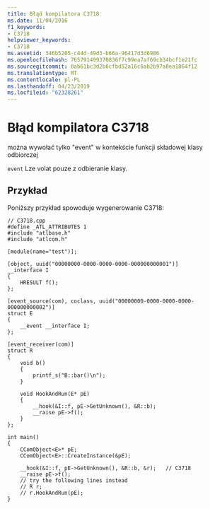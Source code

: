 ```yaml
---
title: Błąd kompilatora C3718
ms.date: 11/04/2016
f1_keywords:
- C3718
helpviewer_keywords:
- C3718
ms.assetid: 346b5205-c44d-49d3-b66a-96417d3d6986
ms.openlocfilehash: 765791499370836f7c99ea7af69cb34bcf1e21fc
ms.sourcegitcommit: 0ab61bc3d2b6cfbd52a16c6ab2b97a8ea1864f12
ms.translationtype: MT
ms.contentlocale: pl-PL
ms.lasthandoff: 04/23/2019
ms.locfileid: "62328261"
---
```

# <a name="compiler-error-c3718"></a>Błąd kompilatora C3718

można wywołać tylko "event" w kontekście funkcji składowej klasy odbiorczej

`event` Lze volat pouze z odbieranie klasy.

## <a name="example"></a>Przykład

Poniższy przykład spowoduje wygenerowanie C3718:

```
// C3718.cpp
#define _ATL_ATTRIBUTES 1
#include "atlbase.h"
#include "atlcom.h"

[module(name="test")];

[object, uuid("00000000-0000-0000-0000-000000000001")]
__interface I
{
    HRESULT f();
};

[event_source(com), coclass, uuid("00000000-0000-0000-0000-000000000002")]
struct E
{
    __event __interface I;
};

[event_receiver(com)]
struct R
{
    void b()
    {
        printf_s("B::bar()\n");
    }

    void HookAndRun(E* pE)
    {
        __hook(&I::f, pE->GetUnknown(), &R::b);
        __raise pE->f();
    }
};

int main()
{
    CComObject<E>* pE;
    CComObject<E>::CreateInstance(&pE);

    __hook(&I::f, pE->GetUnknown(), &R::b, &r);   // C3718
    __raise pE->f();
    // try the following lines instead
    // R r;
    // r.HookAndRun(pE);
}
```